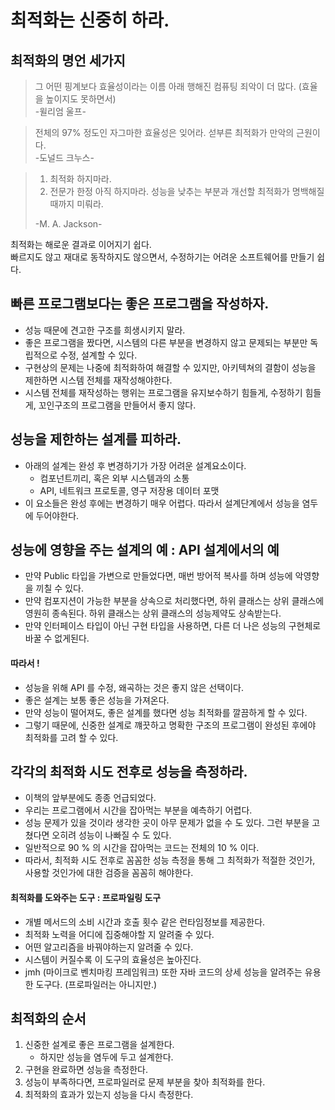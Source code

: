 # 최적화는 신중히 하라.

## 최적화의 명언 세가지
 > 그 어떤 핑계보다 효율성이라는 이름 아래 행해진 컴퓨팅 죄악이 더 많다. (효율을 높이지도 못하면서)  
 > -윌리엄 울프-

 > 전체의 97% 정도인 자그마한 효율성은 잊어라. 섣부른 최적화가 만악의 근원이다.  
 > -도널드 크누스-

 > 1. 최적화 하지마라.
 > 1. 전문가 한정 아직 하지마라. 성능을 낮추는 부분과 개선할 최적화가 명백해질 때까지 미뤄라.   
>  
 > -M. A. Jackson-

최적화는 해로운 결과로 이어지기 쉽다.  
빠르지도 않고 재대로 동작하지도 않으면서, 수정하기는 어려운 소프트웨어를 만들기 쉽다.

## 빠른 프로그램보다는 좋은 프로그램을 작성하자.
 - 성능 때문에 견고한 구조를 희생시키지 말라.
 - 좋은 프로그램을 짰다면, 시스템의 다른 부분을 변경하지 않고 문제되는 부분만 독립적으로 수정, 설계할 수 있다.
 - 구현상의 문제는 나중에 최적화하여 해결할 수 있지만, 아키텍쳐의 결함이 성능을 제한하면 시스템 전체를 재작성해야한다.
 - 시스템 전체를 재작성하는 행위는 프로그램을 유지보수하기 힘들게, 수정하기 힘들게, 꼬인구조의 프로그램을 만들어서 좋지 않다.
 
## 성능을 제한하는 설계를 피하라.
 - 아래의 설계는 완성 후 변경하기가 가장 어려운 설계요소이다.
    - 컴포넌트끼리, 혹은 외부 시스템과의 소통
    - API, 네트워크 프로토콜, 영구 저장용 데이터 포맷
 - 이 요소들은 완성 후에는 변경하기 매우 어렵다. 따라서 설계단계에서 성능을 염두에 두어야한다.
 
## 성능에 영향을 주는 설계의 예 : API 설계에서의 예
 - 만약 Public 타입을 가변으로 만들었다면, 매번 방어적 복사를 하며 성능에 악영향을 끼칠 수 있다.
 - 만약 컴포지션이 가능한 부분을 상속으로 처리했다면, 하위 클래스는 상위 클래스에 영원히 종속된다. 하위 클래스는 상위 클래스의 성능제약도 상속받는다.
 - 만약 인터페이스 타입이 아닌 구현 타입을 사용하면, 다른 더 나은 성능의 구현체로 바꿀 수 없게된다.
 
 
#### 따라서 ! 
 - 성능을 위해 API 를 수정, 왜곡하는 것은 좋지 않은 선택이다.
 - 좋은 설계는 보통 좋은 성능을 가져온다.
 - 만약 성능이 떨어져도, 좋은 설계를 했다면 성능 최적화를 깔끔하게 할 수 있다.
 - 그렇기 때문에, 신중한 설계로 꺠끗하고 명확한 구조의 프로그램이 완성된 후에야 최적화를 고려 할 수 있다.
 
## 각각의 최적화 시도 전후로 성능을 측정하라.
 - 이책의 앞부분에도 종종 언급되었다.
 - 우리는 프로그램에서 시간을 잡아먹는 부분을 예측하기 어렵다.
 - 성능 문제가 있을 것이라 생각한 곳이 아무 문제가 없을 수 도 있다. 그런 부분을 고쳤다면 오히려 성능이 나빠질 수 도 있다.
 - 일반적으로 90 % 의 시간을 잡아먹는 코드는 전체의 10 % 이다.
 - 따라서, 최적화 시도 전후로 꼼꼼한 성능 측정을 통해 그 최적화가 적절한 것인가, 사용할 것인가에 대한 검증을 꼼꼼히 해야한다.
 
#### 최적화를 도와주는 도구 : 프로파일링 도구
 - 개별 메서드의 소비 시간과 호출 횟수 같은 런타임정보를 제공한다.
 - 최적화 노력을 어디에 집중해야할 지 알려줄 수 있다.
 - 어떤 알고리즘을 바꿔야하는지 알려줄 수 있다.
 - 시스템이 커질수록 이 도구의 효율성은 높아진다.
 - jmh (마이크로 벤치마킹 프레임워크) 또한 자바 코드의 상세 성능을 알려주는 유용한 도구다. (프로파일러는 아니지만.)
 
 
## 최적화의 순서
 1. 신중한 설계로 좋은 프로그램을 설계한다.
    - 하지만 성능을 염두에 두고 설계한다.
 1. 구현을 완료하면 성능을 측정한다.
 1. 성능이 부족하다면, 프로파일러로 문제 부분을 찾아 최적화를 한다.
 1. 최적화의 효과가 있는지 성능을 다시 측정한다.